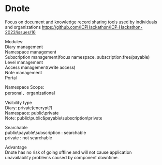 # Dnote
Focus on document and knowledge record sharing tools used by individuals and organizations
https://github.com/ICPHackathon/ICP-Hackathon-2023/issues/16

Modules:  
Diary management  
Namespace management  
Subscription management(focus namespace, subscription:free/payable)  
Level management  
Access management(write access)  
Note management  
Portal  

Namespace Scope:  
personal、organizational  

Visibility type  
Diary: private(encrypt?)  
Namespace: public\private  
Note: public\public&payable\subscription\private  

Searchable  
public\payable\subscription : searchable  
private : not searchable  

Advantage  
Dnote has no risk of going offline and will not cause application unavailability problems caused by component downtime.